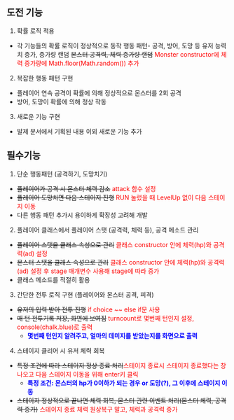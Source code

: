 ## 도전 기능
1. 확률 로직 적용
- 각 기능들의 확률 로직이 정상적으로 동작
	행동 패턴- 공격, 방어, 도망 등
	유저 능력치 증가, 증가량 랜덤
	~~몬스터 공격력, 체력 증가량 랜덤~~ <span style="color:red">Monster constructor에 체력 증가량에 Math.floor(Math.random()) 추가</span>

2. 복잡한 행동 패턴 구현
- 플레이어 연속 공격이 확률에 의해 정상적으로 몬스터를 2회 공격
- 방어, 도망이 확률에 의해 정상 작동

3. 새로운 기능 구현
- 발제 문서에서 기획된 내용 이외 새로운 기능 추가

## 필수기능
1. 단순 행동패턴 (공격하기, 도망치기)
- ~~플레이어가 공격 시 몬스터 체력 감소~~ <span style="color:red">attack 함수 설정</span>
- ~~플레이어 도망치면 다음 스테이지 진행~~ <span style="color:red">RUN 눌렀을 때 LevelUp 없이 다음 스테이지 이동</span>
- 다른 행동 패턴 추가시 용이하게 확장성 고려해 개발

2. 플레이어 클래스에서 플레이어 스탯 (공격력, 체력 등), 공격 메소드 관리
- ~~플레이어 스탯을 클래스 속성으로 관리~~ <span style="color:red">클래스 constructor 안에 체력(hp)와 공격력(ad) 설정</span>
- ~~몬스터 스탯을 클래스 속성으로 관리~~ <span style="color:red">클래스 constructor 안에 체력(hp)와 공격력(ad) 설정 후 stage 매개변수 사용해 stage에 따라 증가</span>
- 클래스 메소드를 적절히 활용

3. 간단한 전투 로직 구현 (플레이어와 몬스터 공격, 피격)
- ~~유저의 입력 받아 전투 진행~~ <span style="color:red">if choice ~~ else if문 사용</span>
- ~~매 턴 전투기록 저장, 화면에 보여짐~~ <span style="color:red">turncount로 몇번째 턴인지 설정, console(chalk.blue)로 출력</span>
    - <span style="color: blue; font-weight:bold">몇번째 턴인지 알려주고, 얼마의 데미지를 받았는지를 화면으로 출력</span>

4. 스테이지 클리어 시 유저 체력 회복
- ~~특정 조건에 따라 스테이지 정상 종료 처리~~<span style="color:red">스테이지 종료시 스테이지 종료했다는 창 나오고 다음 스테이지 이동을 위해 enter키 클릭</span>
	- <span style="color: blue; font-weight:bold">특정 조건: 몬스터의 hp가 0이하가 되는 경우 or 도망(?), 그 이후에 스테이지 이동</span>
- ~~스테이지 정상적으로 끝나면 체력 회복, 몬스터 관련 이벤트 처리(몬스터 체력, 공격력 증가)~~ <span style="color:red">스테이지 종료 체력 원상복구 말고, 체력과 공격력 증가</span>